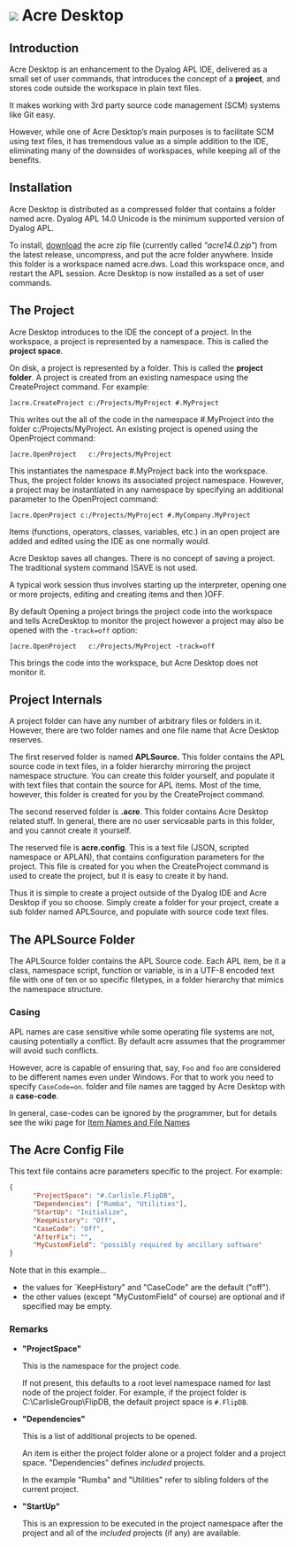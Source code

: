 #  ![](./images/logo/logo32.png) Acre Desktop


## Introduction

Acre Desktop is an enhancement to the Dyalog APL IDE, delivered as a small set of user commands,
that introduces the concept of a **project**, and stores code outside the workspace in plain text files.

It makes working with 3rd party source code management (SCM) systems like Git easy.

However, while one of  Acre Desktop’s main purposes is to facilitate SCM using text files,
it has tremendous value as a simple addition to the IDE, eliminating many of the downsides of workspaces,
while keeping all of the benefits.


## Installation

Acre Desktop is distributed as a compressed folder that contains a folder named acre.  Dyalog APL 14.0 Unicode is the minimum supported version of Dyalog APL.

To install, [download](https://github.com/the-carlisle-group/Acre-Desktop/releases/latest) the acre zip file (currently called *"acre14.0.zip"*) from the latest release, uncompress, and put the acre folder anywhere.
Inside this folder is a workspace named acre.dws.
Load this workspace once, and restart the APL session.
Acre Desktop is now installed as a set of user commands.  


## The Project

Acre Desktop introduces to the IDE the concept of a project.
In the workspace, a project is represented by a namespace. This is called the **project space**.

On disk, a project is represented by a folder. This is called the **project folder**.
A project is created from an existing namespace using the CreateProject command. For example:

~~~APL
]acre.CreateProject c:/Projects/MyProject #.MyProject
~~~

This writes out the all of the code in the namespace #.MyProject into the folder c:/Projects/MyProject. 
An existing project is opened using the OpenProject command:

~~~APL
]acre.OpenProject   c:/Projects/MyProject
~~~

This instantiates the namespace #.MyProject back into the workspace.
Thus, the project folder knows its associated project namespace.
However, a project may be instantiated in any namespace by specifying an additional parameter to the OpenProject command:

~~~APL
]acre.OpenProject c:/Projects/MyProject #.MyCompany.MyProject
~~~

Items (functions, operators, classes, variables, etc.) in an open project are added and edited using the IDE as one normally would.

Acre Desktop saves all changes. There is no concept of saving a project.  The traditional system command )SAVE is not used.

A typical work session thus involves starting up the interpreter, opening one or more projects, editing and creating items and then )OFF.

By default Opening a project brings the project code into the workspace and tells AcreDesktop to monitor the project however
a project may also be opened with the `-track=off` option:

~~~APL
]acre.OpenProject   c:/Projects/MyProject -track=off
~~~

This brings the code into the workspace, but Acre Desktop does not monitor it.


## Project Internals

A project folder can have any number of arbitrary files or folders in it. 
However, there are two folder names and one file name that Acre Desktop reserves.

The first reserved folder is named **APLSource.** This folder contains the APL source code in text files,
in a folder hierarchy mirroring the project namespace structure.
You can create this folder yourself, and populate it with text files that contain the source for APL items.
Most of the time, however, this folder is created for you by the CreateProject command.

The second reserved folder is **.acre**. This folder contains Acre Desktop related stuff. In general, there are no user serviceable parts in this folder, and you cannot create it yourself.

The reserved file is **acre.config**. This is a text file (JSON, scripted namespace or APLAN),
that contains configuration parameters for the project. This file is created for you when the CreateProject command is used to create the project, but it is easy to create it by hand.

Thus it is simple to create a project outside of the Dyalog IDE and Acre Desktop if you so choose. 
Simply create a folder for your project, create a sub folder named APLSource, and populate with source code text files.


## The APLSource Folder

The APLSource folder contains the APL Source code. 
Each APL item, be it a class, namespace script, function or variable, is in a UTF-8 encoded text file
with one of ten or so specific filetypes, in a folder hierarchy that mimics the namespace structure.

### Casing

APL names are case sensitive while some operating file systems are not, causing potentially a conflict.
By default acre assumes that the programmer will avoid such conflicts.

However, acre is capable of ensuring that, say, `Foo` and `foo` are considered to be different names even under Windows. For that to work you need to specify `CaseCode=on`.
folder and file names are tagged by Acre Desktop with a **case-code**.

In general, case-codes can be ignored by the programmer, but for details see the wiki page for 
[Item Names and File Names](https://github.com/the-carlisle-group/Acre-Desktop/wiki/Item-Names-and-File-Names)


## The Acre Config File

This text file contains acre parameters specific to the project. For example:

~~~JSON
{
      "ProjectSpace": "#.Carlisle.FlipDB",
      "Dependencies": ["Rumba", "Utilities"],
      "StartUp": "Initialize",
      "KeepHistory": "Off",
      "CaseCode": "Off",
      "AfterFix": "",
      "MyCustomField": "possibly required by ancillary software"
}
~~~

Note that in this example...

* the values for `KeepHistory" and "CaseCode" are the default ("off").
* the other values (except "MyCustomField" of course) are optional and if specified may be empty.

### Remarks

* **"ProjectSpace"**

  This is the namespace for the project code.

  If not present, this defaults to a root level namespace named for last node of the project folder. 
  For example, if the project folder is C:\CarlisleGroup\FlipDB, the default project space is `#.FlipDB`. 

* **"Dependencies"**

  This is a list of additional projects to be opened. 

  An item is either the project folder alone or a project folder and a project space. 
  "Dependencies" defines _included_ projects.

  In the example "Rumba" and "Utilities" refer to sibling folders of the current project.

* **"StartUp"**

  This is an expression to be executed in the project namespace after the project and all of the _included_ projects (if any) are available. 
